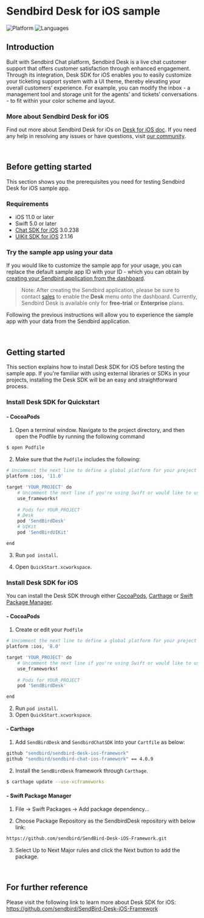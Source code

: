 # Sendbird Desk for iOS sample

![Platform](https://img.shields.io/badge/platform-iOS-orange.svg)
![Languages](https://img.shields.io/badge/language-Swift-orange.svg)

## Introduction

Built with Sendbird Chat platform, Sendbird Desk is a live chat customer support that offers customer satisfaction through enhanced engagement. Through its integration, Desk SDK for iOS enables you to easily customize your ticketing support system with a UI theme, thereby elevating your overall customers’ experience. For example, you can modify the inbox - a management tool and storage unit for the agents’ and tickets’ conversations - to fit within your color scheme and layout.

### More about Sendbird Desk for iOS

Find out more about Sendbird Desk for iOs on [Desk for iOS doc](https://sendbird.com/docs/desk/v1/ios/getting-started/about-desk-sdk). If you need any help in resolving any issues or have questions, visit [our community](https://community.sendbird.com).

<br />

## Before getting started

This section shows you the prerequisites you need for testing Sendbird Desk for iOS sample app.

### Requirements

- iOS 11.0 or later
- Swift 5.0 or later
- [Chat SDK for iOS](https://github.com/sendbird/sendbird-ios-framework) 3.0.238
- [UIKit SDK for iOS](https://github.com/sendbird/sendbird-uikit-ios) 2.1.16

### Try the sample app using your data 

If you would like to customize the sample app for your usage, you can replace the default sample app ID with your ID - which you can obtain by [creating your Sendbird application from the dashboard](https://sendbird.com/docs/chat/v3/ios/getting-started/install-chat-sdk#2-step-1-create-a-sendbird-application-from-your-dashboard).

> Note: After creating the Sendbird application, please be sure to contact [sales](https://get.sendbird.com/talk-to-sales.html) to enable the **Desk** menu onto the dashboard. Currently, Sendbird Desk is available only for **free-trial** or **Enterprise** plans.

Following the previous instructions will allow you to experience the sample app with your data from the Sendbird application.

<br />

## Getting started

This section explains how to install Desk SDK for iOS before testing the sample app. If you're familiar with using external libraries or SDKs in your projects, installing the Desk SDK will be an easy and straightforward process.

### Install Desk SDK for Quickstart

#### - CocoaPods

1. Open a terminal window. Navigate to the project directory, and then open the Podfile by running the following command

```bash
$ open Podfile
```

2. Make sure that the `Podfile` includes the following:

```bash
# Uncomment the next line to define a global platform for your project
platform :ios, '11.0'

target 'YOUR_PROJECT' do
    # Uncomment the next line if you're using Swift or would like to use dynamic frameworks
    use_frameworks!
    
    # Pods for YOUR_PROJECT
    # Desk
    pod 'SendBirdDesk'
    # UIKit
    pod 'SendBirdUIKit'

end
```

3. Run `pod install`.

4. Open `QuickStart.xcworkspace`.


### Install Desk SDK for iOS

You can install the Desk SDK through either [CocoaPods](https://cocoapods.org/), [Carthage](https://github.com/Carthage/Carthage) or [Swift Package Manager](https://www.swift.org/package-manager/).

#### - CocoaPods

1. Create or edit your `Podfile`

```bash
# Uncomment the next line to define a global platform for your project
platform :ios, '8.0'

target 'YOUR_PROJECT' do
    # Uncomment the next line if you're using Swift or would like to use dynamic frameworks
    use_frameworks!
    
    # Pods for YOUR_PROJECT
    pod 'SendBirdDesk'

end
```
2. Run `pod install`.
3. Open `QuickStart.xcworkspace`.

#### - Carthage

1. Add `SendBirdDesk` and `SendbirdChatSDK` into your `Cartfile` as below:

```bash
github "sendbird/sendbird-desk-ios-framework"
github "sendbird/sendbird-chat-ios-framework" == 4.0.9
```

2. Install the `SendBirdDesk` framework through `Carthage`.

```bash
$ carthage update --use-xcframeworks
```

#### - Swift Package Manager

1. File -> Swift Packages -> Add package dependency...

2. Choose Package Repository as the SendbirdDesk repository with below link:
```bash
https://github.com/sendbird/SendBird-Desk-iOS-Framework.git
```

3. Select Up to Next Major rules and click the Next button to add the package.

<br />

## For further reference

Please visit the following link to learn more about Desk SDK for iOS: https://github.com/sendbird/SendBird-Desk-iOS-Framework
